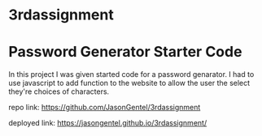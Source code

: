 # 3rdassignment
# Password Generator Starter Code
In this project I was given started code for a password genarator. I had to use javascript to add function to the website to allow the user the select they're choices of characters.

repo link: https://github.com/JasonGentel/3rdassignment

deployed link: https://jasongentel.github.io/3rdassignment/